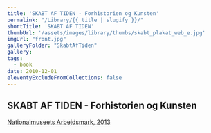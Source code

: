 ```yaml
---
title: 'SKABT AF TIDEN - Forhistorien og Kunsten'
permalink: "/Library/{{ title | slugify }}/"
shortTitle: 'SKABT AF TIDEN'
thumbUrl: '/assets/images/library/thumbs/skabt_plakat_web_e.jpg'
imgUrl: "front.jpg"
galleryFolder: "SkabtAfTiden"
gallery:
tags:
  - book
date: 2010-12-01
eleventyExcludeFromCollections: false
---
```



<div class="Txt">
  <h2>SKABT AF TIDEN - Forhistorien og Kunsten</h2>
  <p><a href="http://www.museumsbutikken.dk/productinfo/9788776022143/?group=Nationalmuseets">Nationalmuseets Arbejdsmark, 2013​</a></p>
</div>